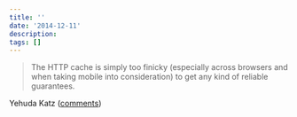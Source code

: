 ```yaml
---
title: ''
date: '2014-12-11'
description:
tags: []
---
```



> The HTTP cache is simply too finicky (especially across browsers and when taking mobile into consideration) to get any kind of reliable guarantees.

Yehuda Katz ([comments](https://plus.google.com/114552443805676710515/posts/WPZsWr4QGqR))
